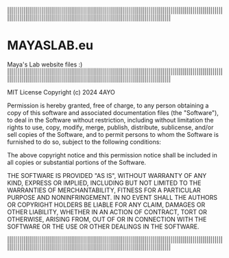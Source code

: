 ||||||||||||||||||||||||||||||||||||||||||||||||||||||||||||||||||||||||||||||||||||||||||||||||||||||||||||||||||||||||||||||||||||||||||||||||||||||||||||||||||||||||||||||||||||||||||||||

# MAYASLAB.eu
Maya's Lab website files :)
||||||||||||||||||||||||||||||||||||||||||||||||||||||||||||||||||||||||||||||||||||||||||||||||||||||||||||||||||||||||||||||||||||||||||||||||||||||||||||||||||||||||||||||||||||||||||||||

MIT License
Copyright (c) 2024 4AYO

Permission is hereby granted, free of charge, to any person obtaining a copy
of this software and associated documentation files (the "Software"), to deal
in the Software without restriction, including without limitation the rights
to use, copy, modify, merge, publish, distribute, sublicense, and/or sell
copies of the Software, and to permit persons to whom the Software is
furnished to do so, subject to the following conditions:

The above copyright notice and this permission notice shall be included in all
copies or substantial portions of the Software.

THE SOFTWARE IS PROVIDED "AS IS", WITHOUT WARRANTY OF ANY KIND, EXPRESS OR
IMPLIED, INCLUDING BUT NOT LIMITED TO THE WARRANTIES OF MERCHANTABILITY,
FITNESS FOR A PARTICULAR PURPOSE AND NONINFRINGEMENT. IN NO EVENT SHALL THE
AUTHORS OR COPYRIGHT HOLDERS BE LIABLE FOR ANY CLAIM, DAMAGES OR OTHER
LIABILITY, WHETHER IN AN ACTION OF CONTRACT, TORT OR OTHERWISE, ARISING FROM,
OUT OF OR IN CONNECTION WITH THE SOFTWARE OR THE USE OR OTHER DEALINGS IN THE
SOFTWARE.

||||||||||||||||||||||||||||||||||||||||||||||||||||||||||||||||||||||||||||||||||||||||||||||||||||||||||||||||||||||||||||||||||||||||||||||||||||||||||||||||||||||||||||||||||||||||||||||
